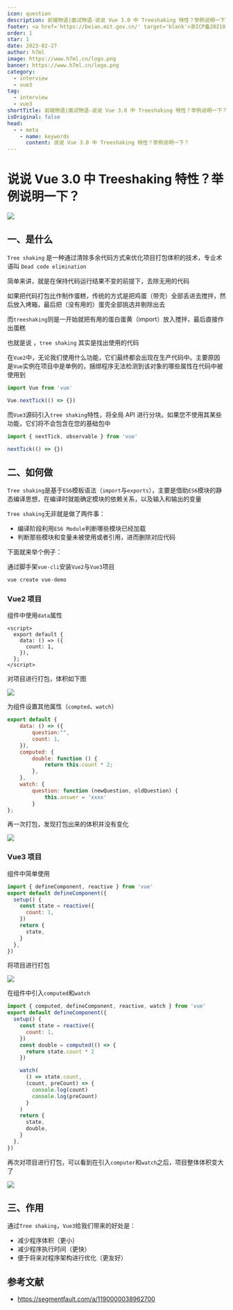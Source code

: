 ```yaml
---
icon: question
description: 前端物语|面试物语-说说 Vue 3.0 中 Treeshaking 特性？举例说明一下？
footer: <a href='https://beian.mit.gov.cn/' target='blank'>浙ICP备2021037683号-2</a>说说 Vue 3.0 中 Treeshaking 特性？举例说明一下？
order: 1
star: 1
date: 2023-02-27
author: h7ml
image: https://www.h7ml.cn/logo.png
banner: https://www.h7ml.cn/logo.png
category:
  - interview
  - vue3
tag:
  - interview
  - vue3
shortTitle: 前端物语|面试物语-说说 Vue 3.0 中 Treeshaking 特性？举例说明一下？
isOriginal: false
head:
  - - meta
    - name: keywords
      content: 说说 Vue 3.0 中 Treeshaking 特性？举例说明一下？
---
```


# 说说 Vue 3.0 中 Treeshaking 特性？举例说明一下？

![](https://static.h7ml.cn/vitepress/assets/images/interview/5e8bf1d0-6097-11eb-ab90-d9ae814b240d.png)

## 一、是什么

`Tree shaking` 是一种通过清除多余代码方式来优化项目打包体积的技术，专业术语叫 `Dead code elimination`

简单来讲，就是在保持代码运行结果不变的前提下，去除无用的代码

如果把代码打包比作制作蛋糕，传统的方式是把鸡蛋（带壳）全部丢进去搅拌，然后放入烤箱，最后把（没有用的）蛋壳全部挑选并剔除出去

而`treeshaking`则是一开始就把有用的蛋白蛋黄（import）放入搅拌，最后直接作出蛋糕

也就是说 ，`tree shaking` 其实是找出使用的代码

在`Vue2`中，无论我们使用什么功能，它们最终都会出现在生产代码中。主要原因是`Vue`实例在项目中是单例的，捆绑程序无法检测到该对象的哪些属性在代码中被使用到

```js
import Vue from 'vue'

Vue.nextTick(() => {})
```

而`Vue3`源码引入`tree shaking`特性，将全局 API 进行分块。如果您不使用其某些功能，它们将不会包含在您的基础包中

```js
import { nextTick, observable } from 'vue'

nextTick(() => {})
```

## 二、如何做

`Tree shaking`是基于`ES6`模板语法（`import`与`exports`），主要是借助`ES6`模块的静态编译思想，在编译时就能确定模块的依赖关系，以及输入和输出的变量

`Tree shaking`无非就是做了两件事：

- 编译阶段利用`ES6 Module`判断哪些模块已经加载
- 判断那些模块和变量未被使用或者引用，进而删除对应代码

下面就来举个例子：

通过脚手架`vue-cli`安装`Vue2`与`Vue3`项目

```c
vue create vue-demo
```

### Vue2 项目

组件中使用`data`属性

```vue
<script>
  export default {
    data: () => ({
      count: 1,
    }),
  };
</script>
```

对项目进行打包，体积如下图

![](https://static.h7ml.cn/vitepress/assets/images/interview/6bd2aff0-6097-11eb-85f6-6fac77c0c9b3.png)

为组件设置其他属性（`compted`、`watch`）

```js
export default {
    data: () => ({
        question:"",
        count: 1,
    }),
    computed: {
        double: function () {
            return this.count * 2;
        },
    },
    watch: {
        question: function (newQuestion, oldQuestion) {
            this.answer = 'xxxx'
        }
};
```

再一次打包，发现打包出来的体积并没有变化

![](https://static.h7ml.cn/vitepress/assets/images/interview/7c29e260-6097-11eb-ab90-d9ae814b240d.png)

### Vue3 项目

组件中简单使用

```js
import { defineComponent, reactive } from 'vue'
export default defineComponent({
  setup() {
    const state = reactive({
      count: 1,
    })
    return {
      state,
    }
  },
})
```

将项目进行打包

![](https://static.h7ml.cn/vitepress/assets/images/interview/95df0000-6097-11eb-85f6-6fac77c0c9b3.png)

在组件中引入`computed`和`watch`

```js
import { computed, defineComponent, reactive, watch } from 'vue'
export default defineComponent({
  setup() {
    const state = reactive({
      count: 1,
    })
    const double = computed(() => {
      return state.count * 2
    })

    watch(
      () => state.count,
      (count, preCount) => {
        console.log(count)
        console.log(preCount)
      }
    )
    return {
      state,
      double,
    }
  },
})
```

再次对项目进行打包，可以看到在引入`computer`和`watch`之后，项目整体体积变大了

![](https://static.h7ml.cn/vitepress/assets/images/interview/b36a7a00-6097-11eb-85f6-6fac77c0c9b3.png)

## 三、作用

通过`Tree shaking`，`Vue3`给我们带来的好处是：

- 减少程序体积（更小）
- 减少程序执行时间（更快）
- 便于将来对程序架构进行优化（更友好）

## 参考文献

- <https://segmentfault.com/a/1190000038962700>

